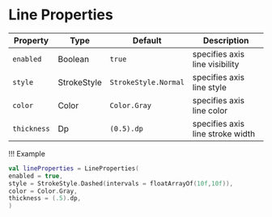 # Line Properties

| Property    | Type        | Default              | Description                      |
|-------------|-------------|----------------------|----------------------------------|
| `enabled`   | Boolean     | `true`               | specifies axis line visibility   |
| `style`     | StrokeStyle | `StrokeStyle.Normal` | specifies axis line style        |
| `color`     | Color       | `Color.Gray`         | specifies axis line color        |
| `thickness` | Dp          | `(0.5).dp`           | specifies axis line stroke width |

!!! Example
```kotlin linenums="1"
val lineProperties = LineProperties(
enabled = true,
style = StrokeStyle.Dashed(intervals = floatArrayOf(10f,10f)),
color = Color.Gray,
thickness = (.5).dp,
)
```